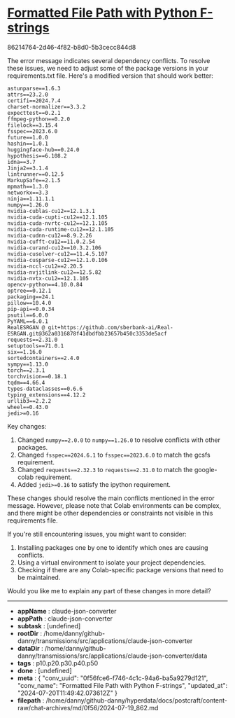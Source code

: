 # [Formatted File Path with Python F-strings](https://claude.ai/chat/0f56fce6-f746-4c1c-94a6-ba5a9279d121)

86214764-2d46-4f82-b8d0-5b3cecc844d8

 The error message indicates several dependency conflicts. To resolve these issues, we need to adjust some of the package versions in your requirements.txt file. Here's a modified version that should work better:

```
astunparse==1.6.3
attrs==23.2.0
certifi==2024.7.4
charset-normalizer==3.3.2
expecttest==0.2.1
ffmpeg-python==0.2.0
filelock==3.15.4
fsspec==2023.6.0
future==1.0.0
hashin==1.0.1
huggingface-hub==0.24.0
hypothesis==6.108.2
idna==3.7
Jinja2==3.1.4
lintrunner==0.12.5
MarkupSafe==2.1.5
mpmath==1.3.0
networkx==3.3
ninja==1.11.1.1
numpy==1.26.0
nvidia-cublas-cu12==12.1.3.1
nvidia-cuda-cupti-cu12==12.1.105
nvidia-cuda-nvrtc-cu12==12.1.105
nvidia-cuda-runtime-cu12==12.1.105
nvidia-cudnn-cu12==8.9.2.26
nvidia-cufft-cu12==11.0.2.54
nvidia-curand-cu12==10.3.2.106
nvidia-cusolver-cu12==11.4.5.107
nvidia-cusparse-cu12==12.1.0.106
nvidia-nccl-cu12==2.20.5
nvidia-nvjitlink-cu12==12.5.82
nvidia-nvtx-cu12==12.1.105
opencv-python==4.10.0.84
optree==0.12.1
packaging==24.1
pillow==10.4.0
pip-api==0.0.34
psutil==6.0.0
PyYAML==6.0.1
RealESRGAN @ git+https://github.com/sberbank-ai/Real-ESRGAN.git@362a0316878f41dbdfbb23657b450c3353de5acf
requests==2.31.0
setuptools==71.0.1
six==1.16.0
sortedcontainers==2.4.0
sympy==1.13.0
torch==2.3.1
torchvision==0.18.1
tqdm==4.66.4
types-dataclasses==0.6.6
typing_extensions==4.12.2
urllib3==2.2.2
wheel==0.43.0
jedi>=0.16
```

Key changes:

1. Changed `numpy==2.0.0` to `numpy==1.26.0` to resolve conflicts with other packages.
2. Changed `fsspec==2024.6.1` to `fsspec==2023.6.0` to match the gcsfs requirement.
3. Changed `requests==2.32.3` to `requests==2.31.0` to match the google-colab requirement.
4. Added `jedi>=0.16` to satisfy the ipython requirement.

These changes should resolve the main conflicts mentioned in the error message. However, please note that Colab environments can be complex, and there might be other dependencies or constraints not visible in this requirements file.

If you're still encountering issues, you might want to consider:

1. Installing packages one by one to identify which ones are causing conflicts.
2. Using a virtual environment to isolate your project dependencies.
3. Checking if there are any Colab-specific package versions that need to be maintained.

Would you like me to explain any part of these changes in more detail?

---

* **appName** : claude-json-converter
* **appPath** : claude-json-converter
* **subtask** : [undefined]
* **rootDir** : /home/danny/github-danny/transmissions/src/applications/claude-json-converter
* **dataDir** : /home/danny/github-danny/transmissions/src/applications/claude-json-converter/data
* **tags** : p10.p20.p30.p40.p50
* **done** : [undefined]
* **meta** : {
  "conv_uuid": "0f56fce6-f746-4c1c-94a6-ba5a9279d121",
  "conv_name": "Formatted File Path with Python F-strings",
  "updated_at": "2024-07-20T11:49:42.073612Z"
}
* **filepath** : /home/danny/github-danny/hyperdata/docs/postcraft/content-raw/chat-archives/md/0f56/2024-07-19_862.md